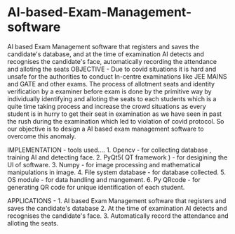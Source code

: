 # AI-based-Exam-Management-software
AI based Exam Management software that registers and saves the candidate's database, and at the time of examination AI detects and recognises the candidate's face, automatically recording the attendance and alloting the seats
OBJECTIVE - Due to covid situations it is hard and unsafe for the authorities to conduct In-centre examinations like JEE MAINS and GATE and other exams. The process of allotment seats and identity verification by a examiner before exam is done by the primitive way by individually identifying and alloting the seats to each students which is a quite time taking process and increase the crowd situations as every student is in hurry to get their seat in examination as we have seen in past the rush during the examination which led to violation of covid protocol. So our objective is to design a AI based exam management software to overcome this anomaly.

IMPLEMENTATION - tools used.... 1. Opencv - for collecting database , training AI and detecting face. 2. PyQt5( QT framework ) - for desigining the UI of software. 3. Numpy - for image processing and mathematical manipulations in image. 4. File system database - for database collected. 5. OS module - for data handling and mangement. 6. Py QRcode - for generating QR code for unique identification of each student.

APPLICATIONS - 1. AI based Exam Management software that registers and saves the candidate's database 2. At the time of examination AI detects and recognises the candidate's face. 3. Automatically record the attendance and alloting the seats.
